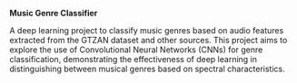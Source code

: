 **Music Genre Classifier**

A deep learning project to classify music genres based on audio features extracted from the GTZAN dataset and other sources. This project aims to explore the use of Convolutional Neural Networks (CNNs) for genre classification, demonstrating the effectiveness of deep learning in distinguishing between musical genres based on spectral characteristics.
